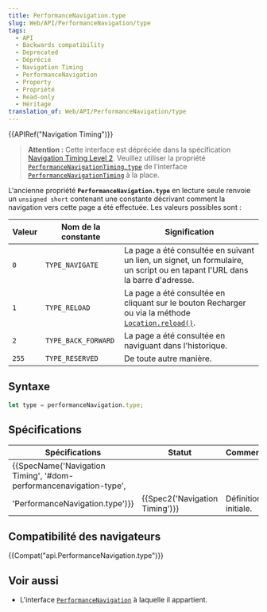 ```yaml
---
title: PerformanceNavigation.type
slug: Web/API/PerformanceNavigation/type
tags:
  - API
  - Backwards compatibility
  - Deprecated
  - Déprécié
  - Navigation Timing
  - PerformanceNavigation
  - Property
  - Propriété
  - Read-only
  - Héritage
translation_of: Web/API/PerformanceNavigation/type
---
```

{{APIRef("Navigation Timing")}}

> **Attention :** Cette interface est dépréciée dans la spécification [Navigation Timing Level 2](https://w3c.github.io/navigation-timing/#obsolete). Veuillez utiliser la propriété [`PerformanceNavigationTiming.type`](/fr/docs/Web/API/PerformanceNavigationTiming/type) de l'interface [`PerformanceNavigationTiming`](/fr/docs/Web/API/PerformanceNavigationTiming) à la place.

L'ancienne propriété **`PerformanceNavigation.type`** en lecture seule renvoie un `unsigned short` contenant une constante décrivant comment la navigation vers cette page a été effectuée. Les valeurs possibles sont :

| Valeur | Nom de la constante | Signification                                                                                                                          |
| ------ | ------------------- | -------------------------------------------------------------------------------------------------------------------------------------- |
| `0`    | `TYPE_NAVIGATE`     | La page a été consultée en suivant un lien, un signet, un formulaire, un script ou en tapant l'URL dans la barre d'adresse.            |
| `1`    | `TYPE_RELOAD`       | La page a été consultée en cliquant sur le bouton Recharger ou via la méthode [`Location.reload()`](/fr/docs/Web/API/Location/reload). |
| `2`    | `TYPE_BACK_FORWARD` | La page a été consultée en naviguant dans l'historique.                                                                                |
| `255`  | `TYPE_RESERVED`     | De toute autre manière.                                                                                                                |

## Syntaxe

```js
let type = performanceNavigation.type;
```

## Spécifications

| Spécifications                                                                                                                               | Statut                                   | Commentaire          |
| -------------------------------------------------------------------------------------------------------------------------------------------- | ---------------------------------------- | -------------------- |
| {{SpecName('Navigation Timing', '#dom-performancenavigation-type',
        'PerformanceNavigation.type')}} | {{Spec2('Navigation Timing')}} | Définition initiale. |

## Compatibilité des navigateurs

{{Compat("api.PerformanceNavigation.type")}}

## Voir aussi

- L'interface [`PerformanceNavigation`](/fr/docs/Web/API/PerformanceNavigation) à laquelle il appartient.
